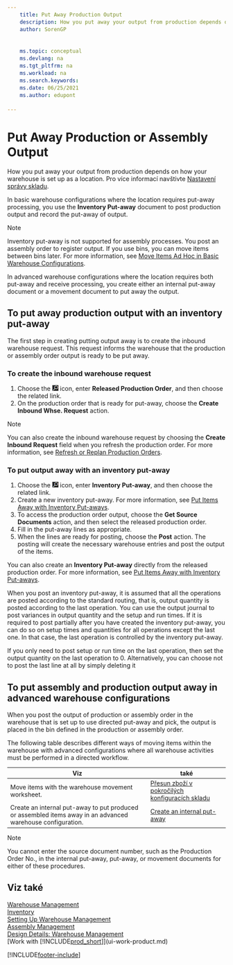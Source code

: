 ```yaml
---
    title: Put Away Production Output
    description: How you put away your output from production depends on how your warehouse is set up as a location. Inventory put-away can be performed in the following ways.
    author: SorenGP


    ms.topic: conceptual
    ms.devlang: na
    ms.tgt_pltfrm: na
    ms.workload: na
    ms.search.keywords:
    ms.date: 06/25/2021
    ms.author: edupont

---
```

# Put Away Production or Assembly Output

How you put away your output from production depends on how your warehouse is set up as a location. Pro více informací navštivte [Nastavení správy skladu](warehouse-setup-warehouse.md).

In basic warehouse configurations where the location requires put-away processing, you use the **Inventory Put-away** document to post production output and record the put-away of output.

> [!NOTE]  
> Inventory put-away is not supported for assembly processes. You post an assembly order to register output. If you use bins, you can move items between bins later. For more information, see [Move Items Ad Hoc in Basic Warehouse Configurations](warehouse-how-to-move-items-ad-hoc-in-basic-warehousing.md).

In advanced warehouse configurations where the location requires both put-away and receive processing, you create either an internal put-away document or a movement document to put away the output.

## To put away production output with an inventory put-away

The first step in creating putting output away is to create the inbound warehouse request. This request informs the warehouse that the production or assembly order output is ready to be put away.

### To create the inbound warehouse request
1. Choose the ![Lightbulb that opens the Tell Me feature.](media/ui-search/search_small.png "Tell me what you want to do") icon, enter **Released Production Order**, and then choose the related link.
2. On the production order that is ready for put-away, choose the **Create Inbound Whse. Request** action.

> [!NOTE]  
> You can also create the inbound warehouse request by choosing the **Create Inbound Request** field when you refresh the production order. For more information, see [Refresh or Replan Production Orders](production-how-to-replan-refresh-production-orders.md).

### To put output away with an inventory put-away
1. Choose the ![Lightbulb that opens the Tell Me feature.](media/ui-search/search_small.png "Tell me what you want to do") icon, enter **Inventory Put-away**, and then choose the related link.
2. Create a new inventory put-away. For more information, see [Put Items Away with Inventory Put-aways](warehouse-how-to-put-items-away-with-inventory-put-aways.md).
3. To access the production order output, choose the **Get Source Documents** action, and then select the released production order.
4. Fill in the put-away lines as appropriate.
5. When the lines are ready for posting, choose the **Post** action. The posting will create the necessary warehouse entries and post the output of the items.

You can also create an **Inventory Put-away** directly from the released production order. For more information, see [Put Items Away with Inventory Put-aways](warehouse-how-to-put-items-away-with-inventory-put-aways.md).

When you post an inventory put-away, it is assumed that all the operations are posted according to the standard routing, that is, output quantity is posted according to the last operation. You can use the output journal to post variances in output quantity and the setup and run times. If it is required to post partially after you have created the inventory put-away, you can do so on setup times and quantities for all operations except the last one. In that case, the last operation is controlled by the inventory put-away.

If you only need to post setup or run time on the last operation, then set the output quantity on the last operation to 0. Alternatively, you can choose not to post the last line at all by simply deleting it

## To put assembly and production output away in advanced warehouse configurations
When you post the output of production or assembly order in the  warehouse that is set up to use directed put-away and pick, the output is placed in the bin defined in the production or assembly order.

The following table describes different ways of moving items within the warehouse with advanced configurations where all warehouse activities must be performed in a directed workflow.

| **Viz** | **také** |
|------------|-------------|  
| Move items with the warehouse movement worksheet. | [Přesun zboží v pokročilých konfiguracích skladu](warehouse-how-to-move-items-in-advanced-warehousing.md#to-move-items-with-the-warehouse-movement-worksheet) |
| Create an internal put-away to put produced or assembled items away in an advanced warehouse configuration. | [Create an internal put-away](warehouse-how-to-create-put-aways-from-internal-put-aways.md#to-create-an-internal-put-away) |

> [!NOTE]  
> You cannot enter the source document number, such as the Production Order No., in the internal put-away, put-away, or movement documents for either of these procedures.

## Viz také
[Warehouse Management](warehouse-manage-warehouse.md)  
[Inventory](inventory-manage-inventory.md)  
[Setting Up Warehouse Management](warehouse-setup-warehouse.md)     
[Assembly Management](assembly-assemble-items.md)    
[Design Details: Warehouse Management](design-details-warehouse-management.md)  
[Work with [!INCLUDE[prod_short](includes/prod_short.md)]](ui-work-product.md)


[!INCLUDE[footer-include](includes/footer-banner.md)]
